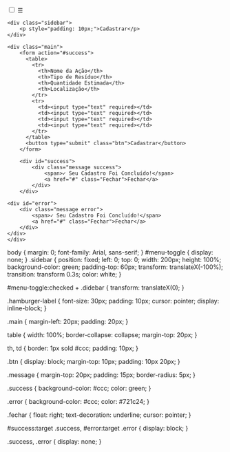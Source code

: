 <!DOCTYPE html>
<html lang="en">
<head>
    <meta charset="UTF-8">
    <meta http-equiv="X-UA-Compatible" content="IE=edge">
    <meta name="viewport" content="width=device-width, initial-scale=1.0">
    <title>Document</title>
    <link rel="stylesheet" href="Index.CSS">
</head>
<body>
    <input type="checkbox" id="menu-toggle">
    <label for="menu-toggle" class="hamburger-label">☰</label>

    <div class="sidebar">
        <p style="padding: 10px;">Cadastrar</p>
    </div>

    <div class="main">
        <form action="#success">
          <table>
            <tr>
              <th>Nome da Ação</th>
              <th>Tipo de Resíduo</th>
              <th>Quantidade Estimada</th>
              <th>Localização</th>
            </tr>
            <tr>
              <td><input type="text" required></td>
              <td><input type="text" required></td>
              <td><input type="text" required></td>
              <td><input type="text" required></td>
            </tr>
          </table>
          <button type="submit" class="btn">Cadastrar</button>
        </form>

        <div id="success">
            <div class="message success">
                <span>✓ Seu Cadastro Foi Concluído!</span>
                <a href="#" class="Fechar">Fechar</a>
            </div>
        </div>

    <div id="error">
        <div class="message error">
            <span>✓ Seu Cadastro Foi Concluído!</span>
            <a href="#" class="Fechar">Fechar</a>
        </div>
    </div>
    </div>
    
    
</body>
</html>







body {
    margin: 0;
    font-family: Arial, sans-serif;
}
#menu-toggle {
    display: none;
}
.sidebar {
    position: fixed;
    left: 0;
    top: 0;
    width: 200px;
    height: 100%;
    background-color: green;
    padding-top: 60px;
    transform: translateX(-100%);
    transition: transform 0.3s;
    color: white;
}

#menu-toggle:checked + .didebar {
    transform: translateX(0);
}

.hamburger-label {
    font-size: 30px;
    padding: 10px;
    cursor: pointer;
    display: inline-block;
}

.main {
    margin-left: 20px;
    padding: 20px;
}

table {
    width: 100%;
    border-collapse: collapse;
    margin-top: 20px;
}

th, td {
    border: 1px sold #ccc;
    padding: 10px;
}

.btn {
    display: block;
    margin-top: 10px;
    padding: 10px 20px;
}

.message {
    margin-top: 20px;
    padding: 15px;
    border-radius: 5px;
}

.success {
    background-color: #ccc;
    color: green;
}

.error {
    background-color: #ccc;
    color: #721c24;
}

.fechar {
    float: right;
    text-decoration: underline;
    cursor: pointer;
}

#success:target .success,
#error:target .error {
    display: block;
}

.success, .error {
    display: none;
}
